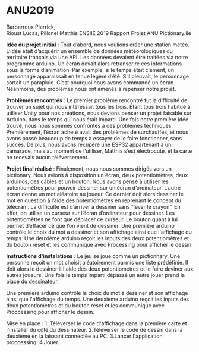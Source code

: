 # ANU2019

Barbarroux Pierrick,                            
Rioust Lucas,
Pillonel Matthis
                                                            ENSIIE 2019
                                                          Rapport Projet ANU
                                                           Pictionary.iie


**Idée du projet initial** : 
Tout d’abord, nous voulions créer une station météo. L’idée était d’acquérir un ensemble de données météorologiques du territoire français via une API. Les données devaient être traitées via notre programme arduino. Un écran devait alors retranscrire ces informations sous la forme d’animation. Par exemple, si le temps était clément, un personnage apparaissait en tenue légère d’été. S’il pleuvait, le personnage sortait un parapluie. C’est pourquoi nous avons commandé un écran. Néanmoins, des problèmes nous ont amenés à repenser notre projet.


**Problèmes rencontrés** : 
Le premier problème rencontré fut la difficulté de trouver un sujet qui nous intéressait tous les trois. Étant tous trois habitué à utiliser Unity pour nos créations, nous devions penser un projet faisable sur Arduino, dans le temps qui nous était imparti. Une fois notre première idée trouvé, nous nous sommes confrontés à des problèmes techniques. Premièrement, l’écran acheté avait des problèmes de surchauffes, et nous avons passé beaucoup de temps à essayer de le faire fonctionner, sans succès. De plus, nous avons récupéré une ESP32 appartenant à un camarade, mais au moment de l’utiliser, Matthis s’est électrocuté, et la carte ne recevais aucun téléversement. 
    


**Projet final réalisé** :
Finalement, nous nous sommes dirigés vers un pictionary. Nous avions à disposition un écran, deux potentiomètres, deux arduinos, des câbles et un bouton. Nous avons pensé à utiliser les potentiomètres pour pouvoir dessiner sur un écran d’ordinateur. L’autre écran donne un mot aléatoire au joueur. Ce dernier doit alors dessiner le mot en question à l’aide des potentiomètres en reprenant le concept du télécran . La difficulté est d’arriver à dessiner sans “lever le crayon”. En effet, on utilise un curseur sur l’écran d’ordinateur pour dessiner. Les potentiomètres ne font que déplacer ce curseur. Le bouton quant à lui permet d’effacer ce que l’on vient de dessiner. Une première arduino contrôle le choix du mot à dessiner et son affichage ainsi que l'affichage du temps. Une deuxième arduino reçoit les inputs des deux potentiomètres et du bouton reset et les communique avec Processing pour afficher le dessin.

**Instructions d'instalations** :
Le jeu se joue comme un pictionnary. Une personne reçoit un mot choisit aléatoirement parmis une liste prédéfinie. 
Il doit alors le dessiner à l'aide des deux potentiometres et le faire deviner aux autres joueurs. Une fois le temps imparti dépassé un autre jouer prend la place du dessinateur.

Une premiere arduino contrôle le choix du mot à dessiner et son affichage ainsi que l'affichage du temps. 
Une deuxieme arduino reçoit les inputs des deux potentiometres et du bouton reset et les communique avec Proccessing pour afficher le dessin. 

Mise en place :  1. Téléverser le code d'affichage dans la première carte et l'installer du côté du dessinateur. 
		        2.Téléverser le code de dessin dans la deuxième en la laissant connectée au PC. 
		        3.Lancer l'application proccessing. 
		        4.Jouer.

